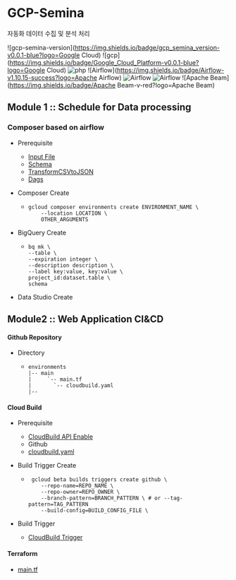 # GCP-Semina
자동화 데이터 수집 및 분석 처리 

![gcp-semina-version](https://img.shields.io/badge/gcp_semina_version-v0.0.1-blue?logo=Google Cloud) 
![gcp](https://img.shields.io/badge/Google_Cloud_Platform-v0.0.1-blue?logo=Google Cloud) 
![php](https://img.shields.io/badge/php-v7.3-blueviolet?logo=php) 
![Airflow](https://img.shields.io/badge/Airflow-v1.10.15-success?logo=Apache Airflow) 
![Airflow](https://img.shields.io/badge/Elasticsearch-v-yellow?logo=Elasticsearch) 
![Airflow](https://img.shields.io/badge/Elasticsearch-v-ff69b4?logo=Kibana) 
![Apache Beam](https://img.shields.io/badge/Apache Beam-v-red?logo=Apache Beam)



## Module 1 :: Schedule for Data processing

### Composer based on airflow

- Prerequisite
  - [Input File](./laC-airflowToPreprocessing/airflowdagstorage/inputFile.txt)
  - [Schema](./laC-airflowToPreprocessing/airflowdagstorage/jsonSchema.json)
  - [TransformCSVtoJSON](./laC-airflowToPreprocessing/airflowdagstorage/transformCSVtoJSON.js)
  - [Dags](./laC-airflowToPreprocessing/dags/composer-dataflow-dag.py)

- Composer Create
  - ```
    gcloud composer environments create ENVIRONMENT_NAME \
        --location LOCATION \
        OTHER_ARGUMENTS
    ```

- BigQuery Create

  - ```
    bq mk \
    --table \
    --expiration integer \
    --description description \
    --label key:value, key:value \
    project_id:dataset.table \
    schema
    ```

- Data Studio Create



## Module2 :: Web Application CI&CD

#### Github Repository

- Directory

  - ```
    environments
    |-- main
    |     `-- main.tf
    |		`-- cloudbuild.yaml
    |--
    ```

#### Cloud Build

- Prerequisite

  - [CloudBuild API Enable](https://console.cloud.google.com/flows/enableapi?apiid=cloudbuild.googleapis.com&%3Bredirect=https%3A%2F%2Fcloud.google.com%2Fbuild%2Fdocs%2Fautomating-builds%2Fcreate-manage-triggers&hl=ko&_ga=2.263134796.1136088960.1619399750-1686518364.1619185903&_gac=1.23581128.1619770642.Cj0KCQjw1a6EBhC0ARIsAOiTkrGvF5hv2oJ_8y0rKFioa6E_05KjaCKp_aFdFgWstE-5pA5M2B6ne-8aAmH0EALw_wcB)
  - Github
  - [cloudbuild.yaml](./laC-cloudRunDeploy/cloudbuild.yaml)

- Build Trigger Create

  - ```
     gcloud beta builds triggers create github \
        --repo-name=REPO_NAME \
        --repo-owner=REPO_OWNER \
        --branch-pattern=BRANCH_PATTERN \ # or --tag-pattern=TAG_PATTERN
        --build-config=BUILD_CONFIG_FILE \
    ```

- Build Trigger
  - [CloudBuild Trigger](https://console.cloud.google.com/cloud-build/triggers?hl=ko&_ga=2.228531037.1136088960.1619399750-1686518364.1619185903&_gac=1.87086442.1619770642.Cj0KCQjw1a6EBhC0ARIsAOiTkrGvF5hv2oJ_8y0rKFioa6E_05KjaCKp_aFdFgWstE-5pA5M2B6ne-8aAmH0EALw_wcB)

#### Terraform

- [main.tf](./laC-cloudRunDeploy/environments/main/main.tf)






